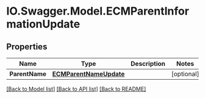 # IO.Swagger.Model.ECMParentInformationUpdate
## Properties

Name | Type | Description | Notes
------------ | ------------- | ------------- | -------------
**ParentName** | [**ECMParentNameUpdate**](ECMParentNameUpdate.md) |  | [optional] 

[[Back to Model list]](../README.md#documentation-for-models) [[Back to API list]](../README.md#documentation-for-api-endpoints) [[Back to README]](../README.md)

